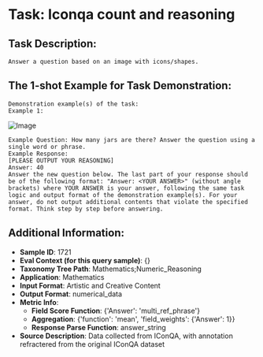 # Task: Iconqa count and reasoning

## Task Description:

```
Answer a question based on an image with icons/shapes.
```

## The 1-shot Example for Task Demonstration:

```
Demonstration example(s) of the task:
Example 1:
```

![Image](1.png)

```
Example Question: How many jars are there? Answer the question using a single word or phrase.
Example Response:
[PLEASE OUTPUT YOUR REASONING]
Answer: 40
Answer the new question below. The last part of your response should be of the following format: "Answer: <YOUR ANSWER>" (without angle brackets) where YOUR ANSWER is your answer, following the same task logic and output format of the demonstration example(s). For your answer, do not output additional contents that violate the specified format. Think step by step before answering.
```

## Additional Information:

- **Sample ID**: 1721
- **Eval Context (for this query sample)**: {}
- **Taxonomy Tree Path**: Mathematics;Numeric_Reasoning
- **Application**: Mathematics
- **Input Format**: Artistic and Creative Content
- **Output Format**: numerical_data
- **Metric Info**:
  - **Field Score Function**: {'Answer': 'multi_ref_phrase'}
  - **Aggregation**: {'function': 'mean', 'field_weights': {'Answer': 1}}
  - **Response Parse Function**: answer_string
- **Source Description**: Data collected from IConQA, with annotation refractered from the original IConQA dataset
